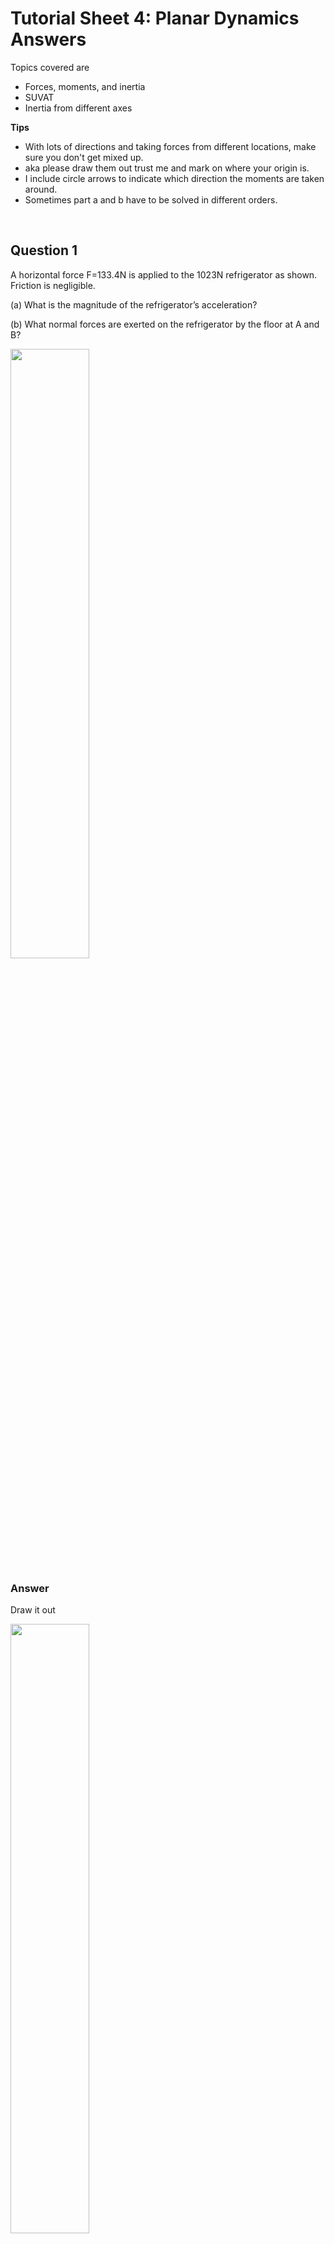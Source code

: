 <script type="text/x-mathjax-config">
  MathJax.Hub.Config({
    tex2jax: {
      inlineMath: [ ['$','$'], ["\\(","\\)"] ],
      processEscapes: true
    }
  });
</script>

<script type="text/javascript" async
  src="https://cdnjs.cloudflare.com/ajax/libs/mathjax/2.7.5/MathJax.js?config=TeX-MML-AM_CHTML">
</script>
<script type="text/javascript" src="tutorialSheetScripts.js"> </script>
<link rel="stylesheet" type="text/css" media="all" href="styles.css">


# Tutorial Sheet 4: Planar Dynamics Answers

Topics covered are 
- Forces, moments, and inertia
- SUVAT
- Inertia from different axes

**Tips**
- With lots of directions and taking forces from different locations, make sure you don't get mixed up.
- aka please draw them out trust me and mark on where your origin is.
- I include circle arrows to indicate which direction the moments are taken around.
- Sometimes part a and b have to be solved in different orders.
<br>

## Question 1 

A horizontal force F=133.4N is applied to the 1023N refrigerator as shown. Friction is negligible.

(a) What is the magnitude of the refrigerator’s acceleration?

(b) What normal forces are exerted on the refrigerator by the floor at A and B?

<img src = "figs\04_planar_dynamics\Q1.jpg" width="50%"> <br>


### Answer

Draw it out

<img src = "figs\04_planar_dynamics\Q1ans.jpg" width="50%"> <br>

Take forces and moments

$$\sum F_x: F = ma\\
133.4 = \frac{1023}{9.81}a \\
a= 1.27 \text{ m/s, part (a) solved} $$

$$\sum F_y: A+B-1023 = 0 \\
b = 1023-A $$

$$\circlearrowright \sum M_o: (0.8128)(133.4)+(0.3556)A=(0.3556)B $$

Solving

$$ 108.43+0.3556A=0.3556(1023-A) \\
255.35=0.7112A\\
A = 359N, B=664N \text{, solving part (b)}$$

## Question 2

Solve Q1 if the coefficient of kinetic friction at A and B is $\mu_k$=0.1.

### Answer

Draw! 

<img src = "figs\04_planar_dynamics\Q2ans.jpg" width="50%"> <br>

Take forces and moments

$$\sum F_x: F-(f_A+f_B)= ma\\
133.4-(0.1(A+B)) = \frac{1023}{9.81}a $$

$$\sum F_y: A+B-1023 = 0 $$

$$\circlearrowright \sum M_o: (0.8128)(133.4)+(0.3556)A-(0.3556)B+0.7112(0.1B)+0.7112(0.1)A=0\\
108.43+0.3556A-0.3556(1023-A)+0.07112(1023-A)+0.07112(A)=0\\
-182.59+0.7112A=0 \\
A = 256.7N, B=766.3N \text{, solving part (b), and } a=0.3 \text{ m/s, solving (a)}$$ 

## Question 3

As the 2800 N airplane begins its take off run at t=0, its propeller exerts a horizontal force T=1000 N . Neglect horizontal forces exerted on the wheels by the runway.

(a) What distance has the airplane moved at t=2s?

(b) What normal forces are exerted on the tires at A and B?

<img src = "figs\04_planar_dynamics\Q3.jpg" width="50%"> <br>

### Answer

<img src = "figs\04_planar_dynamics\Q3ans.jpg" width="50%"> <br>

(a) 

$$\sum F_x: F = ma \\
1000 = \frac{2800}{9.81}a \\
a = 3.5 $$

Then using suvat 

$$s = ut+\frac{1}{2}at^2\\
s = \frac{1}{2}(3.5)(2)^2
s = 2 m$$

(b) 

$$\sum F_y: A+B = 2800 $$

$$\circlearrowright \sum M_o: 5A-1000(1)-2B=0 \\
5A-2(2800-A)=1000 \\
7A = 6600 \\
A=942.9N, B=1857N$$

## Question 4 

The crane moves to the right with constant acceleration, and the 800-kg load moves without swinging.

(a) What is the acceleration of the crane and load?

(b) What are the tensions in the cables attached at A and B?

<img src = "figs\04_planar_dynamics\Q4.jpg" width="50%"> <br>


### Answer

<img src = "figs\04_planar_dynamics\Q4ans.jpg" width="50%"> <br>

$$\sum F_x: A_x+B_x = 800a\\
A\sin(5)+B\sin(5) = 800a $$

$$\sum F_y: A\cos(5)+B\cos(5) = 800g \\ B = \frac{800g-A\cos(5)}{cos(5)} $$

$$\circlearrowright \sum M_o: A\cos(5)(1.5)-B\cos(5)(1.5)+A\sin(5)(1)+B\sin(5)(1)=0 \\ 1.5A\cos(5)-1.5(\frac{800g-A\cos(5)}{cos(5)})\cos(5)+A\sin(5)+(\frac{800g-A\cos(5)}{cos(5)})\sin(5)=0 \\
A\sin(5)+800g\tan(5)-A\sin(5)+1.5A\cos(5)-(1.5)800g+1.5A\cos(5)=0 \\
11085=3A\cos(5) \\ 
A = 3709N, B=4169N \text{, part (b)} $$
 
$$ 3709\sin(5)+4169\sin(5) = 800a \\
a = 0.858 \text{ m/s}^2 \text{, part (a)} $$


## Question 5

The moment of inertia of the disk about O is I=20 kgm $^2$.At t = 0, the stationary disk is subjected to a constant 50 Nm torque.

(a) What is the magnitude of the resulting angular acceleration of the disk?

(b) How fast is the disk rotating (in rpm) at t = 4s?

<img src = "figs\04_planar_dynamics\Q5.jpg" width="50%"> <br>

### Answer

(a)
$$ M = I\alpha \\
50=20\alpha \\
\alpha=2.5 \text{ rad/s}^2 $$

(b) $$\omega=\alpha t \\
= (2.5)(4)\\
= 10 \text{ rad/s} \\
= 95.5 \text{ rpm}$$

## Question 6

The radius of the pulley is 125 mm and the moment of inertia about its axis is I = 0.05 kgm $^2$. If the system is released from rest, how far does the 20 kg mass fall in 0.5 s? What is the tension in the rope between the 20 kg mass and the pulley?

<img src = "figs\04_planar_dynamics\Q6.jpg" width="50%"> <br>

### Answer

Draw the free body diagrams

<img src = "figs\04_planar_dynamics\Q6ans.jpg" width="50%"> <br>

Write out equations we know

$$ \sum F_y: T_1-4g=4a \\ 
\sum F_y: 20g-T_2=20a \\
\sum M_o: (T_2-T_1)0.125=0.05\alpha \\
a=0.125\alpha$$

Solve

$$ ((20g-20a)-(4a+4g))0.125=0.05\frac{a}{0.125}\\
2g-3a=0.4a$$
then
$$ a=5.77, T_1=62.32, T_2=80.8N \text{ (tension in rope) }, \alpha=46.2 $$

Using suvat, we can find the distance

$$ s = ut+\frac{1}{2}at^2 \\
s = \frac{1}{2}(5.77)(0.5)^2 \\
s = 0.721m  $$

## Question 7

Points B and C lie in the x–y plane. They axis is vertical. The center of mass of the 18 kg arm BC is at the midpoint of the line from B to C, and the moment of inertia of the arm about the axis through the center of mass that is parallel to the
z axis is 1.5 kgm $^2$. At the instant shown, the angular velocity and angular acceleration vectors of arm AB are $\omega_{AB}$=0.6k rad/s and  $\alpha_{AB}$=−0.3k rad/s $^2$.The angular velocity and angular acceleration vectors of arm BC are $\omega_{BC}$=0.4k rad/s and $\alpha_{BC}$=2k rad/s $^2$. Determine the force and couple exerted on arm BC at B.

<img src = "figs\04_planar_dynamics\Q7.jpg" width="50%"> <br>

### Answer

<img src = "figs\04_planar_dynamics\Q7ans.jpg" width="50%"> <br>

The acceleration at B is

$$ a_B = a_A + \alpha_{AB}\times r_{B/A} - \omega_{AB}^2 r_{B/A} \\
a_B=0+\begin{vmatrix}
i & j & k\\
0 & 0 & -0.3 \\
0.76\cos(15) & -0.76\sin(15) & 0 
\end{vmatrix} - 0.6^2(0.76\cos(15)i -0.76\sin(15)j) \\
a_B=-0.323i-0.149j \text{ m/s}^2
$$

Denote the CoM of the arm BC as G. The acceleration of G is

$$ a_G = a_B + \alpha_{BC}\times r_{G/B} - \omega_{BC}^2 r_{G/b} \\
a_B=-0.323i-0.149j+\begin{vmatrix}
i & j & k\\
0 & 0 & -0.3 \\
0.45\cos(50) & 0.45\sin(50) & 0 
\end{vmatrix} - 0.4^2(0.45\cos(50)i +0.45\sin(50)j) \\
a_B=-1.059i+0.374j\text{ m/s}^2
$$

Then use dynamic equations

$$ \sum F: B_xi+(B_y-18g)j = 18(-1.059i+0.374j)\\
B_x=-19.1N, B_y = 183.3N$$

$$\sum M=I_{BC}\alpha_{BC} = Fd \\
(1.5)(2) = 0.45\sin(50)(-19.1)-0.45\cos(50)(183.3)+M_B \\
M_B=62.6Nm  $$

## Question 8

An engineer gathering data for the design of a maneuvering unit determines that the astronaut’s center of mass is at x=1.01 m, y=0.16 m and that her moment of inertia about the z axis is 105.6 kgm $^2$. The astronaut’s mass is 81.6 kg. What is her moment of inertia about the z' axis through her center of mass?

<img src = "figs\04_planar_dynamics\Q8.jpg" width="50%"> <br>

### Answer

The distance z' to z can be found

$$ d=\sqrt{d_x^2+d_y^2}
= \sqrt{1.01^2+0.16^2} \\
d=1.02257 $$

Then inertia is

$$ I_{zz}= I_{z'z'}+d^2m \\ 
I_{z'z'} =  105.6-(1.02257)(81.6) \\ I_{z'z'} =  20.27 kgm^2$$

## Question 9

The mass of the object is 10 kg. Its moment of inertia about L $_1$ is 10 kgm $^2$. What is its moment of inertia about L $_2$? (The three axes are in the same plane.)

<img src = "figs\04_planar_dynamics\Q9.jpg" width="50%"> <br>

### Answer

We can first determine MoI around L, which can be then used to find it around L $_2$

$$ I_{L}= I_{L1}+d^2m  \\
10 = I_{L1} + (0.6)^2(10) \\
I_{L} = 6.4 $$

$$ I_{L2}= I_{L}+d^2m  \\
I_{L2}= 6.4 +(1.2)^2(10) \\
I_{L2}= 20.8 kgm^2 $$

## Question 10

Two homogenous slender bars, each of mass m and length l, are welded together to form the T-shaped object. Use the parallel-axis theorem to determine the moment of inertia of the object about the axis

(a) through point O that is perpendicular to the bars.

(b) through the center of mass of the object that is perpendicular to the two bars.

<img src = "figs\04_planar_dynamics\Q10.jpg" width="50%"> <br>

### Answer

Call the horizontal bar bar 1, and vertical bar 2

(a) Using formulae for the slender bar, bar 1 being the $I_z$ axis and bar 2 being the $I_{z'}$ (visualise where the rotation is occurring, an axis sticking out of the page)

<img src = "figs\04_planar_dynamics\Q10aans.jpg" width="50%"> <br>


$$I_{n'} = I_n+d^2m\\ 
\text{Bar 1: } \frac{1}{3}ml^2+0^2m \\ 
\text{Bar 2: } \frac{1}{12}ml^2+l^2m $$

then sum

$$ = \frac{17}{12}ml^2 $$

(b) First we need to find the location of the CoM 

<img src = "figs\04_planar_dynamics\Q10ans.jpg" width="50%"> <br>

$$\frac{0.5li+li}{2} \\
= 0.75li $$

Then similar approach using slender bar equations and the now-calculated CoM

$$I_{n'} = I_n+d^2m\\ 
\text{Bar 1: } \frac{1}{12}ml^2+(\frac{1}{4}l)^2m \\ 
\text{Bar 2: } \frac{1}{12}ml^2+(\frac{1}{4}l)^2m $$

Sum

$$ = \frac{7}{24}ml^2 $$

## Question 11

The rocket is used for atmospheric research. Its weight and its moment of inertia about the z axis through its center of mass (including its fuel) are 44480 N and 13826 kgm $^2$, respectively. The rocket’s fuel weighs 26688 N, its center of mass is located at x=−0.91, y=0, and z=0 m,and the moment of inertia of the fuel about the axis through the fuel’s center of mass parallel to z axis is 2983 kgm $^2$. When the fuel is exhausted, what is the rocket’s moment of inertia about the axis through its new center of mass parallel to z axis?

<img src = "figs\04_planar_dynamics\Q11.jpg" width="50%"> <br>

### Answer

There is a lot of info in this question, so annotating everything will make it a lot easier to digest.

<img src = "figs\04_planar_dynamics\Q11ans.jpg" width="50%"> <br>

Inertia of rocket (mass and fuel) ($I_R$)= inertia of empty rocket ($I_E$) + inertia of fuel ($I_F$)

$$ I_R = I_E+d_E^2m_E + I_F+d_F^2m_F$$

The weight of the empty rocket is evidently

$$ 44480-26688 \\ = 17792N $$
The full rocket CoM can be found with

$$ \frac{(-0.91)(26688)+x(17792)}{44480} =0 \\
x = 1.37 $$

MoI of the empty rocket is then 

$$
13826 = I_E+1.37^2(\frac{17792}{9.81})+2983+(-0.91)^2(\frac{26688}{9.81}) \\
I_E = 5186 kgm^2
$$

## Question 12

Model the arm ABC as a single rigid body. Its mass is 320 kg, and the moment of inertia
about its center of mass is I = 360 kgm $^2$. Point A is stationary. If the hydraulic piston exerts a 14 kN force on the arm at B what is the arm’s angular acceleration?

<img src = "figs\04_planar_dynamics\Q12.jpg" width="50%"> <br>

### Answer

Find the inertia of the CoM about A

$$
I_A = 360+(1.8^2+1.1^2)320 \\
= 1784 kgm^2
$$

The angle between B and the horizontal is

$$ \theta = \tan^{-1} (\frac{1.5}{1.4}) = 46.97 $$

The moment can then be found with
$$\circlearrowright \sum M_A: (1.4)1499\sin(46.97) - (0.8)14000\cos(46.97)-(1.8)320g+1784\alpha \\ \alpha = -0.59 rad/s^2 \\
\text{therefore }0.59 rad/s^2 \text{ anticlockwise} $$

## Question 13

A thin ring and a homogeneous circular disk, each of mass m and radius R, are released from
rest on an inclined surface. Determine the ratio $v_{ring}/v_{disk}$ of the velocities of the their centers when they have rolled a distance D.

<img src = "figs\04_planar_dynamics\Q13.jpg" width="50%"> <br>

### Answer

<img src = "figs\04_planar_dynamics\Q13ans.jpg" width="50%"> <br>

Write out equations

$$\sum F_x: mg\sin(\theta)-f = ma \\
\sum F_y: N-mg\cos(\theta)=0 \\
\circlearrowright \sum M_o: fR=I\alpha \\
a = R\alpha
$$

Then solving

$$ Ia = fR^2 \\
Ia= (mg\sin(\theta)-ma)R^2 \\
maR^2+Ia=R^2mg\sin(\theta) \\
a = \frac{R^2mg\sin(\theta)}{I+mR^2} $$

The accelerations of each respective disk can be found with their respective inertia

Ring:
$$ I_{ring} = mR^2 \\
a = \frac{R^2mg\sin(\theta)}{mR^2+mR^2} = \frac{g\sin(\theta)}{2}$$

Disk

$$ I_{ring} = \frac{1}{2}mR^2 \\
a = \frac{R^2mg\sin(\theta)}{\frac{1}{2}mR^2+mR^2} = \frac{2g\sin(\theta)}{3}$$

Velocity ratio can then be calculated

$$ 
v = \sqrt{2aD} \\
\sqrt{\frac{v_{ring}}{v_{disk}}} = \sqrt{\frac{\frac{(2)g\sin(\theta)D}{2}}{\frac{(2)2g\sin(\theta)D}{3}}} \\
= \sqrt{\frac{3}{4}}
$$
<br><br>


